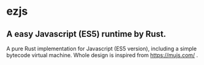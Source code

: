 # ezjs
A easy Javascript (ES5) runtime by Rust.
---

A pure Rust implementation for Javascript (ES5 version), including a simple bytecode virtual machine. Whole design  is inspired from https://mujs.com/ .

